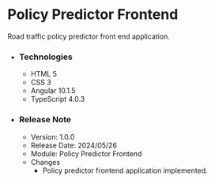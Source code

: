 # Policy Predictor Frontend
Road traffic policy predictor front end application.

* ### Technologies
    * HTML 5
    * CSS 3
    * Angular 10.1.5
    * TypeScript 4.0.3

* ### Release Note
    * Version: 1.0.0
    * Release Date: 2024/05/26
    * Module: Policy Predictor Frontend
    * Changes
        * Policy predictor frontend application implemented.
